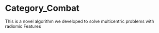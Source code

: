 # Category_Combat
This is a novel algorithm we developed to solve multicentric problems with radiomic Features
